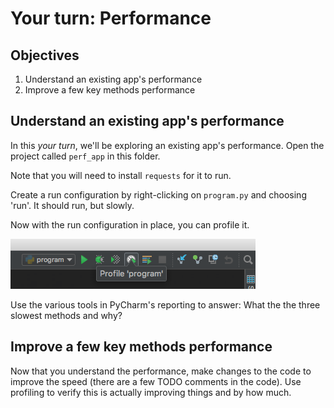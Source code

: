 # Your turn: Performance

## Objectives

1. Understand an existing app's performance
2. Improve a few key methods performance  


## Understand an existing app's performance

In this *your turn*, we'll be exploring an existing app's performance. Open the project called `perf_app` in this folder.

Note that you will need to install `requests` for it to run.

Create a run configuration by right-clicking on `program.py` and choosing 'run'. It should run, but slowly.

Now with the run configuration in place, you can profile it.

![](./resources/profile.png)

Use the various tools in PyCharm's reporting to answer: What the the three slowest methods and why?

## Improve a few key methods performance  

Now that you understand the performance, make changes to the code to improve the speed (there are a few TODO comments in the code). Use profiling to verify this is actually improving things and by how much.